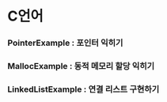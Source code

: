 # C언어

### PointerExample : 포인터 익히기

### MallocExample : 동적 메모리 할당 익히기

### LinkedListExample : 연결 리스트 구현하기